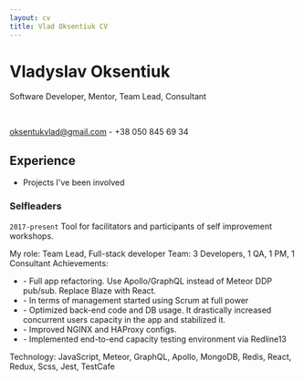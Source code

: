 ```yaml
---
layout: cv
title: Vlad Oksentiuk CV
---
```

# Vladyslav Oksentiuk
Software Developer, Mentor, Team Lead, Consultant

<br/>

<a href="oksentukvlad@gmail.com">oksentukvlad@gmail.com</a> - +38 050 845 69 34

## Experience

* Projects I've been involved 

### Selfleaders
`2017-present`
Tool for facilitators and participants of self improvement workshops.

My role: Team Lead, Full-stack developer
Team: 3 Developers, 1 QA, 1 PM, 1 Consultant
Achievements:

- \- Full app refactoring. Use Apollo/GraphQL instead of Meteor DDP pub/sub. Replace Blaze with React.
- \- In terms of management started using Scrum at full power
- \- Optimized back-end code and DB usage. It drastically increased concurrent users capacity in the app and stabilized it.
- \- Improved NGINX and HAProxy configs.
- \- Implemented end-to-end capacity testing environment via Redline13

Technology: JavaScript, Meteor, GraphQL, Apollo, MongoDB, Redis, React, Redux, Scss, Jest, TestCafe

<!-- ### Footer

Last updated: November 2018 -->
